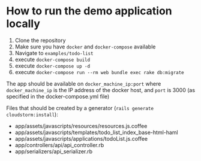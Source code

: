 # How to run the demo application locally

1. Clone the repository
2. Make sure you have `docker` and `docker-compose` available
3. Navigate to `examples/todo-list`
4. execute `docker-compose build`
5. execute `docker-compose up -d`
6. execute `docker-compose run --rm web bundle exec rake db:migrate`

The app should be available on `docker_machine_ip:port` where `docker_machine_ip` is the IP address of the docker host, and `port` is 3000 (as specified in the docker-compose.yml file)


Files that should be created by a generator (`rails generate cloudstorm:install`):
* app/assets/javascripts/resources/resources.js.coffee
* app/assets/javascripts/templates/todo_list_index_base-html-haml
* app/assets/javascripts/applications/todoList.js.coffee
* app/controllers/api/api_controller.rb
* app/serializers/api_serializer.rb
